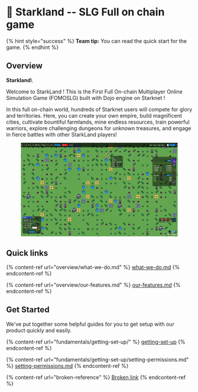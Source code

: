 # 👋 Starkland -- SLG Full on chain game

{% hint style="success" %}
**Team tip:** You can read the quick start for the game.
{% endhint %}

## Overview

**Starkland**\


Welcome to StarkLand ! This is the First Full On-chain Multiplayer Online Simulation Game (FOMOSLG) built with Dojo engine on Starknet !

In this full on-chain world, hundreds of Starknet users will compete for glory and territories. Here, you can create your own empire, build magnificent cities, cultivate bountiful farmlands, mine endless resources, train powerful warriors, explore challenging dungeons for unknown treasures, and engage in fierce battles with other StarkLand players!

<figure><img src=".gitbook/assets/image (2).png" alt=""><figcaption></figcaption></figure>



## Quick links

{% content-ref url="overview/what-we-do.md" %}
[what-we-do.md](overview/what-we-do.md)
{% endcontent-ref %}

{% content-ref url="overview/our-features.md" %}
[our-features.md](overview/our-features.md)
{% endcontent-ref %}

## Get Started

We've put together some helpful guides for you to get setup with our product quickly and easily.

{% content-ref url="fundamentals/getting-set-up/" %}
[getting-set-up](fundamentals/getting-set-up/)
{% endcontent-ref %}

{% content-ref url="fundamentals/getting-set-up/setting-permissions.md" %}
[setting-permissions.md](fundamentals/getting-set-up/setting-permissions.md)
{% endcontent-ref %}

{% content-ref url="broken-reference" %}
[Broken link](broken-reference)
{% endcontent-ref %}
